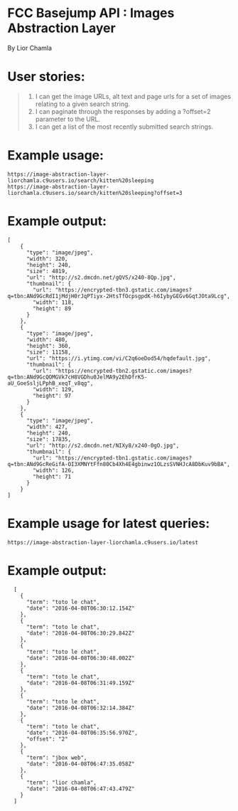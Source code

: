 # FCC Basejump API : Images Abstraction Layer
By Lior Chamla

# User stories:
> 1. I can get the image URLs, alt text and page urls for a set of images relating to a given search string.
> 2. I can paginate through the responses by adding a ?offset=2 parameter to the URL.
> 3. I can get a list of the most recently submitted search strings.

# Example usage:
```
https://image-abstraction-layer-liorchamla.c9users.io/search/kitten%20sleeping
https://image-abstraction-layer-liorchamla.c9users.io/search/kitten%20sleeping?offset=3
```

# Example output:
```
[
    {
      "type": "image/jpeg",
      "width": 320,
      "height": 240,
      "size": 4819,
      "url": "http://s2.dmcdn.net/gQVS/x240-8Qp.jpg",
      "thumbnail": {
        "url": "https://encrypted-tbn3.gstatic.com/images?q=tbn:ANd9GcRdI1jMdjH0rJqPTiyx-2HtsTfOcpsgpdK-h6IybyGEGv6GqtJOta9Lcg",
        "width": 118,
        "height": 89
      }
    },
    {
      "type": "image/jpeg",
      "width": 480,
      "height": 360,
      "size": 11158,
      "url": "https://i.ytimg.com/vi/C2q6oeDod54/hqdefault.jpg",
      "thumbnail": {
        "url": "https://encrypted-tbn2.gstatic.com/images?q=tbn:ANd9GcQOMGVk7cH8VGDhu0JelMA9y2EhDfrK5-aU_GoeSsljLPphB_xeqT_v8qg",
        "width": 129,
        "height": 97
      }
    },
    {
      "type": "image/jpeg",
      "width": 427,
      "height": 240,
      "size": 17835,
      "url": "http://s2.dmcdn.net/NIXy8/x240-0gO.jpg",
      "thumbnail": {
        "url": "https://encrypted-tbn1.gstatic.com/images?q=tbn:ANd9GcReGifA-OI3XMNYtFfn80Cb4Xh4E4gbinwz1OLzsSVNHJcA8DbKuv9bBA",
        "width": 126,
        "height": 71
      }
    }
]
```
# Example usage for latest queries:</h3>
```
https://image-abstraction-layer-liorchamla.c9users.io/latest
```
# Example output:
```
  [
    {
      "term": "toto le chat",
      "date": "2016-04-08T06:30:12.154Z"
    },
    {
      "term": "toto le chat",
      "date": "2016-04-08T06:30:29.842Z"
    },
    {
      "term": "toto le chat",
      "date": "2016-04-08T06:30:48.002Z"
    },
    {
      "term": "toto le chat",
      "date": "2016-04-08T06:31:49.159Z"
    },
    {
      "term": "toto le chat",
      "date": "2016-04-08T06:32:14.384Z"
    },
    {
      "term": "toto le chat",
      "date": "2016-04-08T06:35:56.970Z",
      "offset": "2"
    },
    {
      "term": "jbox web",
      "date": "2016-04-08T06:47:35.058Z"
    },
    {
      "term": "lior chamla",
      "date": "2016-04-08T06:47:43.479Z"
    }
  ]
```
        